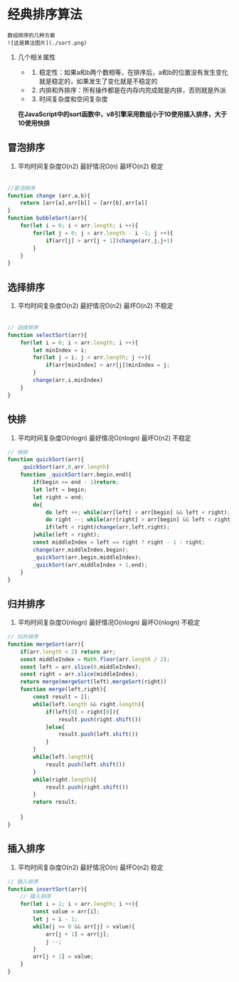 # 经典排序算法

    数组排序的几种方案
    ![这是算法图片](./sort.png)
1. 几个相关属性
    * 1. 稳定性：如果a和b两个数相等，在排序后，a和b的位置没有发生变化就是稳定的，如果发生了变化就是不稳定的
    * 2. 内排和外排序：所有操作都是在内存内完成就是内排，否则就是外派
    * 3. 时间复杂度和空间复杂度

    **在JavaScript中的sort函数中，v8引擎采用数组小于10使用插入排序，大于10使用快排**


## 冒泡排序

1. 平均时间复杂度O(n2) 最好情况O(n) 最坏O(n2)  稳定

```javascript

//冒泡排序
function change (arr,a,b){
    return [arr[a],arr[b]] = [arr[b],arr[a]]
}
function bubbleSort(arr){
    for(let i = 0; i < arr.length; i ++){
        for(let j = 0; j < arr.length - i -1; j ++){
            if(arr[j] > arr[j + 1])change(arr,j,j+1)
        }
    }
}
```

## 选择排序

1. 平均时间复杂度O(n2) 最好情况O(n2) 最坏O(n2)  不稳定

```javascript

// 选择排序
function selectSort(arr){
    for(let i = 0; i < arr.length; i ++){
        let minIndex = i;
        for(let j = i; j < arr.length; j ++){
            if(arr[minIndex] > arr[j])minIndex = j;
        }
        change(arr,i,minIndex)
    }
}
```
## 快排

1. 平均时间复杂度O(nlogn) 最好情况O(nlogn) 最坏O(n2)  不稳定

```javascript
// 快排
function quickSort(arr){
    _quickSort(arr,0,arr.length)
    function _quickSort(arr,begin,end){
        if(begin >= end - 1)return;
        let left = begin;
        let right = end;
        do{
            do left ++; while(arr[left] < arr[begin] && left < right);
            do right --; while(arr[right] > arr[begin] && left < right);
            if(left < right)change(arr,left,right);
        }while(left < right);
        const middleIndex = left == right ? right - 1 : right;
        change(arr,middleIndex,begin);
        _quickSort(arr,begin,middleIndex);
        _quickSort(arr,middleIndex + 1,end);
    }
}
```

## 归并排序

1. 平均时间复杂度O(nlogn) 最好情况O(nlogn) 最坏O(nlogn)  不稳定

```javascript
// 归并排序
function mergeSort(arr){
    if(arr.length < 2) return arr;
    const middleIndex = Math.floor(arr.length / 2);
    const left = arr.slice(0,middleIndex);
    const right = arr.slice(middleIndex);
    return merge(mergeSort(left),mergeSort(right))
    function merge(left,right){
        const result = [];
        while(left.length && right.length){
            if(left[0] > right[0]){
                result.push(right.shift())
            }else{
                result.push(left.shift())
            }
        }
        while(left.length){
            result.push(left.shift())
        }
        while(right.length){
            result.push(right.shift())
        }
        return result;

    }
}
```
## 插入排序

1. 平均时间复杂度O(n2) 最好情况O(n) 最坏O(n2)  稳定

```javascript
// 插入排序
function insertSort(arr){
    // 插入排序
    for(let i = 1; i < arr.length; i ++){
        const value = arr[i];
        let j = i - 1;
        while(j >= 0 && arr[j] > value){
            arr[j + 1] = arr[j];
            j --;
        }
        arr[j + 1] = value;
    }
}
```